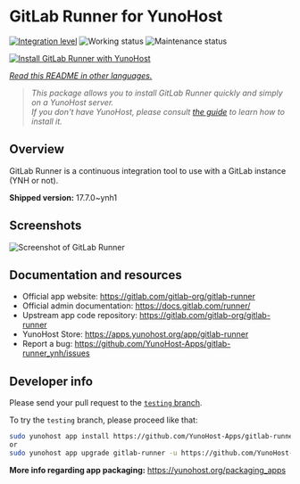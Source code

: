 <!--
N.B.: This README was automatically generated by <https://github.com/YunoHost/apps/tree/master/tools/readme_generator>
It shall NOT be edited by hand.
-->

# GitLab Runner for YunoHost

[![Integration level](https://apps.yunohost.org/badge/integration/gitlab-runner)](https://ci-apps.yunohost.org/ci/apps/gitlab-runner/)
![Working status](https://apps.yunohost.org/badge/state/gitlab-runner)
![Maintenance status](https://apps.yunohost.org/badge/maintained/gitlab-runner)

[![Install GitLab Runner with YunoHost](https://install-app.yunohost.org/install-with-yunohost.svg)](https://install-app.yunohost.org/?app=gitlab-runner)

*[Read this README in other languages.](./ALL_README.md)*

> *This package allows you to install GitLab Runner quickly and simply on a YunoHost server.*  
> *If you don't have YunoHost, please consult [the guide](https://yunohost.org/install) to learn how to install it.*

## Overview

GitLab Runner is a continuous integration tool to use with a GitLab instance (YNH or not).


**Shipped version:** 17.7.0~ynh1

## Screenshots

![Screenshot of GitLab Runner](./doc/screenshots/ci-cd-test-deploy-illustration_2x.png)

## Documentation and resources

- Official app website: <https://gitlab.com/gitlab-org/gitlab-runner>
- Official admin documentation: <https://docs.gitlab.com/runner/>
- Upstream app code repository: <https://gitlab.com/gitlab-org/gitlab-runner>
- YunoHost Store: <https://apps.yunohost.org/app/gitlab-runner>
- Report a bug: <https://github.com/YunoHost-Apps/gitlab-runner_ynh/issues>

## Developer info

Please send your pull request to the [`testing` branch](https://github.com/YunoHost-Apps/gitlab-runner_ynh/tree/testing).

To try the `testing` branch, please proceed like that:

```bash
sudo yunohost app install https://github.com/YunoHost-Apps/gitlab-runner_ynh/tree/testing --debug
or
sudo yunohost app upgrade gitlab-runner -u https://github.com/YunoHost-Apps/gitlab-runner_ynh/tree/testing --debug
```

**More info regarding app packaging:** <https://yunohost.org/packaging_apps>
